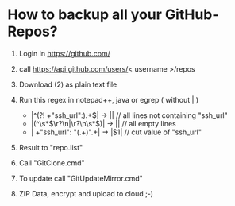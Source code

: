 # How to backup all your GitHub-Repos? #

1) Login in https://github.com/

2) call https://api.github.com/users/< username >/repos

3) Download (2) as plain text file

4) Run this regex in notepad++, java or egrep ( without | )  
    - |^(?! +"ssh_url":).+$| -> ||       // all lines not containing "ssh_url"  
	- |(^\s*$\r?\n|\r?\n\s*$)|  -> ||    // all empty lines  
	- | +"ssh_url": "(.+)".+| -> |$1|      // cut value of "ssh_url"  
	
5) Result to "repo.list"

6) Call "GitClone.cmd"

7) To update call "GitUpdateMirror.cmd"

8) ZIP Data, encrypt and upload to cloud ;-)
